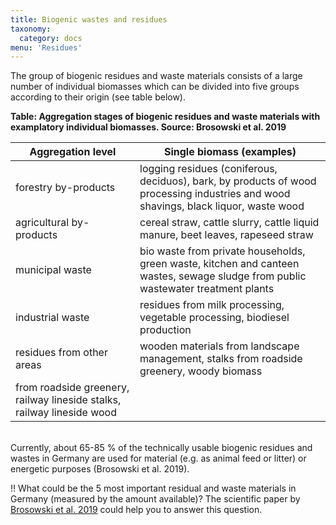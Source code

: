 ```yaml
---
title: Biogenic wastes and residues
taxonomy:
  category: docs
menu: 'Residues'
---
```


The group of biogenic residues and waste materials consists of a large number of individual biomasses which can be divided into five groups according to their origin (see table below).

**Table: Aggregation stages of biogenic residues and waste materials with examplatory individual biomasses. Source: Brosowski et al. 2019**

| Aggregation level | Single biomass (examples) |
|-|-|
| forestry by-products | logging residues (coniferous, deciduos), bark, by products of wood processing industries and wood shavings, black liquor, waste wood |
| agricultural by-products | cereal straw, cattle slurry, cattle liquid manure, beet leaves, rapeseed straw |
| municipal waste | bio waste from private households, green waste, kitchen and canteen wastes, sewage sludge from public wastewater treatment plants |
| industrial waste | residues from milk processing, vegetable processing, biodiesel production |
| residues from other areas | wooden materials from landscape management, stalks from roadside greenery, woody biomass
from roadside greenery, railway lineside stalks, railway lineside wood |

<br>
Currently, about 65-85 % of the technically usable biogenic residues and wastes in Germany are used for material (e.g. as animal feed or litter) or energetic purposes (Brosowski et al. 2019). 

!! What could be the 5 most important residual and waste materials in Germany (measured by the amount available)? The scientific paper by [Brosowski et al. 2019](https://www.sciencedirect.com/science/article/pii/S0961953419302247) could help you to answer this question.
